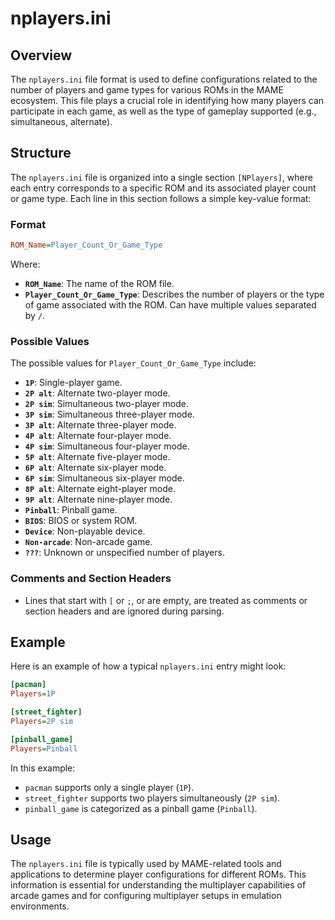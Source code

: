 # nplayers.ini

## Overview

The `nplayers.ini` file format is used to define configurations related to the number of players and game types for various ROMs in the MAME ecosystem. This file plays a crucial role in identifying how many players can participate in each game, as well as the type of gameplay supported (e.g., simultaneous, alternate).

## Structure

The `nplayers.ini` file is organized into a single section `[NPlayers]`, where each entry corresponds to a specific ROM and its associated player count or game type. Each line in this section follows a simple key-value format:

### Format

```ini
ROM_Name=Player_Count_Or_Game_Type
```

Where:

- **`ROM_Name`**: The name of the ROM file.
- **`Player_Count_Or_Game_Type`**: Describes the number of players or the type of game associated with the ROM. Can have multiple values separated by `/`.

### Possible Values

The possible values for `Player_Count_Or_Game_Type` include:

- **`1P`**: Single-player game.
- **`2P alt`**: Alternate two-player mode.
- **`2P sim`**: Simultaneous two-player mode.
- **`3P sim`**: Simultaneous three-player mode.
- **`3P alt`**: Alternate three-player mode.
- **`4P alt`**: Alternate four-player mode.
- **`4P sim`**: Simultaneous four-player mode.
- **`5P alt`**: Alternate five-player mode.
- **`6P alt`**: Alternate six-player mode.
- **`6P sim`**: Simultaneous six-player mode.
- **`8P alt`**: Alternate eight-player mode.
- **`9P alt`**: Alternate nine-player mode.
- **`Pinball`**: Pinball game.
- **`BIOS`**: BIOS or system ROM.
- **`Device`**: Non-playable device.
- **`Non-arcade`**: Non-arcade game.
- **`???`**: Unknown or unspecified number of players.

### Comments and Section Headers

- Lines that start with `[` or `;`, or are empty, are treated as comments or section headers and are ignored during parsing.

## Example

Here is an example of how a typical `nplayers.ini` entry might look:

```ini
[pacman]
Players=1P

[street_fighter]
Players=2P sim

[pinball_game]
Players=Pinball
```

In this example:

- `pacman` supports only a single player (`1P`).
- `street_fighter` supports two players simultaneously (`2P sim`).
- `pinball_game` is categorized as a pinball game (`Pinball`).

## Usage

The `nplayers.ini` file is typically used by MAME-related tools and applications to determine player configurations for different ROMs. This information is essential for understanding the multiplayer capabilities of arcade games and for configuring multiplayer setups in emulation environments.
